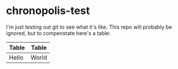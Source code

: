 chronopolis-test
================

I'm just testing out git to see what it's like. This repo will probably be ignored, but to
compenstate here's a table:

| Table | Table |
| ----- | ----- |
| Hello | World |
